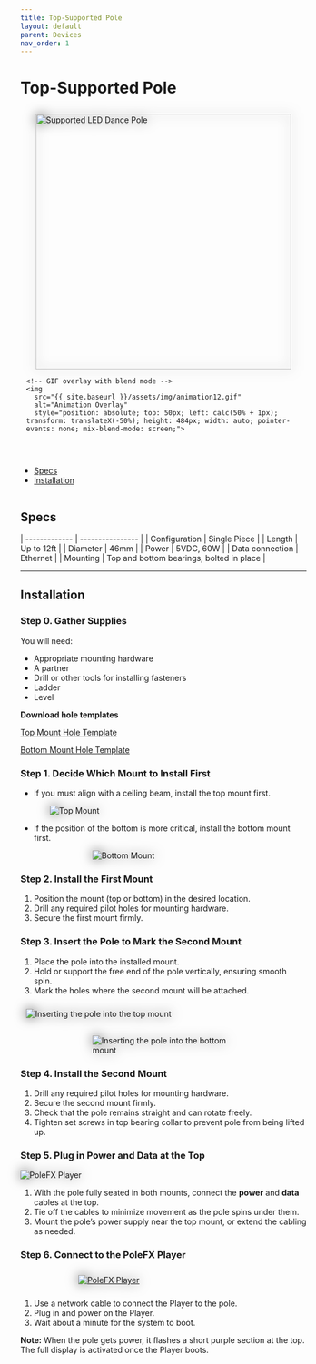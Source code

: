 ```yaml
---
title: Top-Supported Pole
layout: default
parent: Devices
nav_order: 1
---
```

# Top-Supported Pole

<div style="display: flex; flex-wrap: wrap; gap: 20px;">
  <div style="flex: 1; min-width: 300px; padding: 10px; position: relative;">
    <!-- Static PNG as the base layer -->
    <img 
      src="{{ site.baseurl }}/assets/devices/top_support/support_450.png" 
      alt="Supported LED Dance Pole" 
      style="height: 450px; width: auto; filter: drop-shadow(0 0 10px #666666); display: block; margin: 0 auto;">

    <!-- GIF overlay with blend mode -->
    <img 
      src="{{ site.baseurl }}/assets/img/animation12.gif" 
      alt="Animation Overlay" 
      style="position: absolute; top: 50px; left: calc(50% + 1px); transform: translateX(-50%); height: 484px; width: auto; pointer-events: none; mix-blend-mode: screen;">
  </div>
  <div style="flex: 1; min-width: 300px;">
    <ul>
      <li><a href="#specs">Specs</a></li>
      <li><a href="#installation">Installation</a></li>
    </ul>
  </div>
</div>




## Specs

| ------------- | ---------------- |
| Configuration | Single Piece     |
| Length        | Up to 12ft       |
| Diameter      | 46mm             |
| Power         | 5VDC, 60W        |
| Data connection | Ethernet       |
| Mounting      | Top and bottom bearings, bolted in place |


---
## Installation


### Step 0. Gather Supplies

You will need:
- Appropriate mounting hardware
- A partner
- Drill or other tools for installing fasteners
- Ladder
- Level

**Download hole templates**

<a href="{{ site.baseurl }}/assets/devices/top_support/PFX_TopMount_Template_122824.pdf">Top Mount Hole Template</a>

<a href="{{ site.baseurl }}/assets/devices/top_support/PFX_BottomMount_Template_122824.pdf">Bottom Mount Hole Template</a>

### Step 1. Decide Which Mount to Install First

- If you must align with a ceiling beam, install the top mount first.  

<img src="{{ site.baseurl }}/assets/devices/top_support/topmount1.png" alt="Top Mount" style="max-width: 400px; height: auto; filter: drop-shadow(0 0 10px #666666); display: block; margin: 0 auto;">

- If the position of the bottom is more critical, install the bottom mount first.

<img src="{{ site.baseurl }}/assets/devices/top_support/bottommount2.png" alt="Bottom Mount" style="max-width: 250px; height: auto; filter: drop-shadow(0 0 10px #666666); display: block; margin: 0 auto;">


### Step 2. Install the First Mount

1. Position the mount (top or bottom) in the desired location.  
2. Drill any required pilot holes for mounting hardware.  
3. Secure the first mount firmly.  


### Step 3. Insert the Pole to Mark the Second Mount

1. Place the pole into the installed mount.  
2. Hold or support the free end of the pole vertically, ensuring smooth spin.  
3. Mark the holes where the second mount will be attached.


<div style="display: flex; flex-wrap: wrap; gap: 20px;">
<div style="flex: 1; min-width: 300px; padding: 10px;">
<img src="{{ site.baseurl }}/assets/devices/top_support/insert_ceiling1.png" alt="Inserting the pole into the top mount" style="max-width: 100%; height: auto; filter: drop-shadow(0 0 10px #474747); display: block; margin: 0 auto;">
</div>
<div style="flex: 1; min-width: 300px;" markdown="1">
<img src="{{ site.baseurl }}/assets/devices/top_support/bottominsertion1.png" alt="Inserting the pole into the bottom mount" style="max-width: 250px; height: auto; filter: drop-shadow(0 0 10px #666666); display: block; margin: 0 auto;">
</div>
</div>







### Step 4. Install the Second Mount

1. Drill any required pilot holes for mounting hardware.  
2. Secure the second mount firmly.  
3. Check that the pole remains straight and can rotate freely.
4. Tighten set screws in top bearing collar to prevent pole from being lifted up.

### Step 5. Plug in Power and Data at the Top

<img src="{{ site.baseurl }}/assets/devices/top_support/ts_ports1.png" alt="PoleFX Player" style="max-width: 100%; height: auto; filter: drop-shadow(0 0 10px #666666); display: block; margin: 0 auto;">

1. With the pole fully seated in both mounts, connect the **power** and **data** cables at the top.  
2. Tie off the cables to minimize movement as the pole spins under them.  
3. Mount the pole’s power supply near the top mount, or extend the cabling as needed.

### Step 6. Connect to the PoleFX Player

<div style="flex: 1; min-width: 300px; padding: 10px;">
    <a href="/control/control.html">
      <img src="{{ site.baseurl }}/assets/server/Pi4_Enclosure_Dec24_2024-Dec-28_07-35-43AM-000_CustomizedView51183715163_600.png" alt="PoleFX Player" style="max-width: 300px; height: auto; filter: drop-shadow(0 0 10px #666666); display: block; margin: 0 auto;">
    </a>
  </div>

1. Use a network cable to connect the Player to the pole.  
2. Plug in and power on the Player.  
3. Wait about a minute for the system to boot.

**Note:** When the pole gets power, it flashes a short purple section at the top. The full display is activated once the Player boots.
